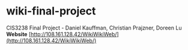 # wiki-final-project
CIS3238 Final Project - Daniel Kauffman, Christian Prajzner, Doreen Lu
****Website**** [http://108.161.128.42/WikiWikiWeb/](http://108.161.128.42/WikiWikiWeb/)

